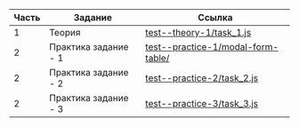 | Часть | Задание | Ссылка |
| --- | --- | --- |
| 1 | Теория | [test--theory-1/task_1.js](./test--theory-1/task_1.js) |
| 2 | Практика задание - 1 | [test--practice-1/modal-form-table/](./test--practice-1/modal-form-table/) |
| 2 | Практика задание - 2 | [test--practice-2/task_2.js](./test--practice-2/task_2.js) |
| 2 | Практика задание - 3 | [test--practice-3/task_3.js](./test--practice-3/task_3.js) |
